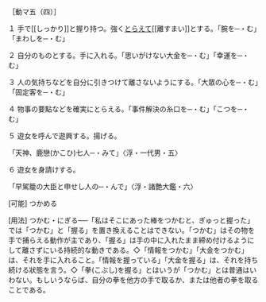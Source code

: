 
［動マ五（四）］

１ 手で[[しっかり]]と握り持つ。強く[とらえて](とらえる)[[離すまい]]とする。「腕を─・む」「まわしを─・む」

２ 自分のものとする。手に入れる。「思いがけない大金を─・む」「幸運を─・む」

３ 人の気持ちなどを自分に引きつけて離さないようにする。「大眾の心を─・む」「固定客を─・む」

４ 物事の要點などを確実にとらえる。「事件解決の糸口を─・む」「こつを─・む」

５ 遊女を呼んで遊興する。揚げる。

「天神、鹿戀(かこひ)七人─・みて」〈浮・一代男・五〉

６ 遊女を身請けする。

「早駕籠の大臣と申せし人の─・んで」〈浮・諸艶大鑑・六〉

[可能] つかめる

[用法] つかむ・にぎる──「私はそこにあった棒をつかむと、ぎゅっと握った」では「つかむ」と「握る」を置き換えることはできない。「つかむ」はその物を手で捕らえる動作が主であり、「握る」は手の中に入れたまま締め付けるようにして離さずにいる持続的な動きである。◇「情報をつかむ」「大金をつかむ」は、それを手に入れること。「情報を握っている」「大金を握る」は、それを持ち続ける狀態を言う。◇「拳(こぶし)を握る」とはいうが「つかむ」とは普通はいわない。もしいうならば、自分の拳を他方の手で取るか、または他者の拳を取ることである。
